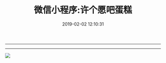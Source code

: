 ﻿---
title: 微信小程序:许个愿吧蛋糕
category: 
top: 1
tags:
  - 小程序
date: 2019-02-02 12:10:31
img: http://pr680iup8.bkt.clouddn.com/01-xcx.jpg
coverImg: http://pr680iup8.bkt.clouddn.com/01-xcx.jpg
---


--------------------------------------------------------------
<!-- more -->

---
![](http://pr680iup8.bkt.clouddn.com/h_x_b.jpg)




